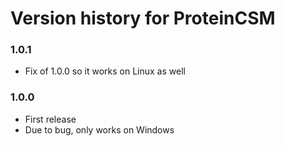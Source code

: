 # Version history for ProteinCSM

### 1.0.1
* Fix of 1.0.0 so it works on Linux as well

### 1.0.0
* First release
* Due to bug, only works on Windows